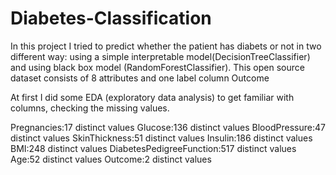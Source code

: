 # Diabetes-Classification
In this project I tried to predict whether the patient has diabets or not in two different way: using a simple interpretable model(DecisionTreeClassifier) and using black box model (RandomForestClassifier). This open source dataset consists of 8 attributes and one label column Outcome

At first I did some EDA (exploratory data analysis) to get familiar with columns, checking the missing values.

Pregnancies:17 distinct values
Glucose:136 distinct values
BloodPressure:47 distinct values
SkinThickness:51 distinct values
Insulin:186 distinct values
BMI:248 distinct values
DiabetesPedigreeFunction:517 distinct values
Age:52 distinct values
Outcome:2 distinct values
